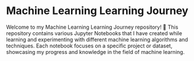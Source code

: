 <h1>Machine Learning Learning Journey</h1>
  
<p>Welcome to my Machine Learning Learning Journey repository! 🚀 This repository contains various Jupyter Notebooks that I have created while learning and experimenting with different machine learning algorithms and techniques. Each notebook focuses on a specific project or dataset, showcasing my progress and knowledge in the field of machine learning.</p>
